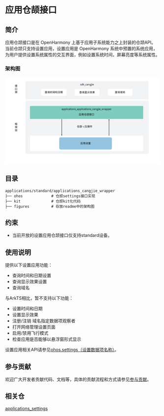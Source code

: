# 应用仓颉接口

## 简介

应用仓颉接口是在 OpenHarmony 上基于应用子系统能力之上封装的仓颉API。当前仓颉只支持设置应用，设置应用是 OpenHarmony 系统中预置的系统应用，为用户提供设置系统属性的交互界面，例如设置系统时间，屏幕亮度等系统属性。

### 架构图

![](figures/application_cangjie_wrapper_architecture.png "应用仓颉架构图")

## 目录

```
applications/standard/applications_cangjie_wrapper
├── ohos             # 仓颉settings接口实现
├── kit              # 仓颉kit化代码
├── figures          # 存放readme中的架构图
```

## 约束

- 当前开放的设置应用仓颉接口仅支持standard设备。

## 使用说明

提供以下设置应用功能：

- 查询时间和日期设置
- 查询显示效果设置
- 查询域名

与ArkTS相比，暂不支持以下功能：

- 设置时间和日期
- 设置显示效果
- 注册/注销 域名指定数据项观察者
- 打开网络管理设置页面
- 启用/禁用飞行模式
- 检查应用是否能够以悬浮窗形式显示

设置应用相关API请参见[ohos.settings（设置数据项名称）](https://gitcode.com/openharmony-sig/arkcompiler_cangjie_ark_interop/blob/master/doc/API_Reference/source_zh_cn/apis/BasicServicesKit/cj-apis-settings.md)。

## 参与贡献

欢迎广大开发者贡献代码、文档等，具体的贡献流程和方式请参见[参与贡献](https://gitcode.com/openharmony/docs/blob/master/zh-cn/contribute/%E5%8F%82%E4%B8%8E%E8%B4%A1%E7%8C%AE.md)。

## 相关仓

[applications_settings](https://gitee.com/openharmony/applications_settings/blob/master/README.md)